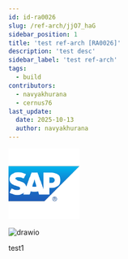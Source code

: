 ```yaml
---
id: id-ra0026
slug: /ref-arch/jjO7_haG
sidebar_position: 1
title: 'test ref-arch [RA0026]'
description: 'test desc'
sidebar_label: 'test ref-arch'
tags:
  - build
contributors:
  - navyakhurana
  - cernus76
last_update:
  date: 2025-10-13
  author: navyakhurana
---
```


![3167798 (1).png](images/image-tVgz5bLG2p.png)

![drawio](drawio/diagram-cgQBrQHqEZ.drawio)

test1

